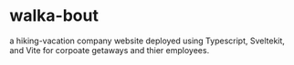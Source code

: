 # walka-bout
a hiking-vacation company website deployed using Typescript, Sveltekit, and Vite for corpoate getaways and thier employees.
